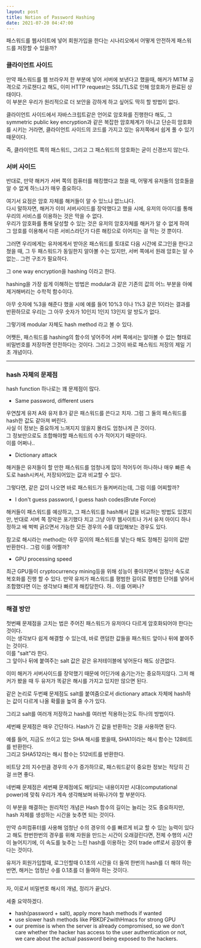 ```yaml
---
layout: post
title: Notion of Password Hashing
date: 2021-07-20 04:47:00
---
```


패스워드를 웹사이트에 넣어 회원가입을 한다는 시나리오에서 어떻게 안전하게 패스워드를 저장할 수 있을까?  

### 클라이언트 사이드

만약 패스워드를 웹 브라우저 한 부분에 넣어 서버에 보낸다고 했을때, 해커가 MITM 공격으로 가로챈다고 해도, 이미 HTTP request는 SSL/TLS로 인해 암호화가 완료된 상태이다.  
이 부분은 우리가 원리적으로 더 보안을 강하게 하고 싶어도 딱히 할 방법이 없다.  

클라이언트 사이드에서 자바스크립트같은 언어로 암호화를 진행한다 해도, 그 symmetric public key encryption과 같은 복잡한 암호체계가 아니고 단순히 암호화를 시키는 거라면, 클라이언트 사이드의 코드를 가지고 있는 유저쪽에서 쉽게 풀 수 있기 때문이다.

즉, 클라이언트 쪽의 패스워드, 그리고 그 패스워드의 암호화는 굳이 신경쓰지 않는다.

### 서버 사이드

반대로, 만약 해커가 서버 쪽의 컴퓨터를 해킹했다고 쳤을 때, 어떻게 유저들의 암호들을 알 수 없게 하느냐가 매우 중요하다.

여기서 요점은 암호 자체를 해커들이 알 수 있느냐 없느냐다.  
다시 말하자면, 해커가 이미 서버사이드를 장악했다고 했을 시에, 유저의 아이디를 통해 우리의 서비스를 이용하는 것은 막을 수 없다.  
우리가 암호화를 통해 달성할 수 있는 것은 유저의 암호자체를 해커가 알 수 없게 하여 그 암호를 이용해서 다른 서비스라던가 다른 해킹으로 이어지는 걸 막는 것 뿐이다.  

그러면 우리에게는 유저에게서 받아온 패스워드를 토대로 다음 시간에 로그인을 한다고 쳤을 때, 그 두 패스워드가 동일한지 알아볼 수는 있지만, 서버 쪽에서 원래 암호는 알 수 없는.. 그런 구조가 필요하다.

그 one way encryption을 hashing 이라고 한다.

hashing을 가장 쉽게 이해하는 방법은 modular과 같은 기존의 값의 어느 부분을 아예 제거해버리는 수학적 함수이다.

아무 숫자에 %3을 해준다 했을 시에 예를 들어 10%3 이나 1%3 같은 1이라는 결과를 반환하므로 우리는 그 아무 숫자가 10인지 1인지 13인지 알 방도가 없다.

그렇기에 modular 자체도 hash method 라고 볼 수 있다.

어쨋든, 패스워드를 hashing의 함수의 넣어주어 서버 쪽에서는 알아볼 수 없는 형태로 비밀번호를 저장하면 안전하다는 것이다. 그리고 그것이 바로 패스워드 저장의 제일 기초 개념이다.

-----------------------

### hash 자체의 문제점

hash function 하나로는 꽤 문제점이 많다.

- Same password, different users

우연찮게 유저 A와 유저 B가 같은 패스워드를 쓴다고 치자. 그럼 그 둘의 패스워드를 hash한 값도 같아져 버린다.  
사실 이 정보는 중요하게 느껴지지 않을지 몰라도 엄청나게 큰 것이다.  
그 정보만으로도 조합해야할 패스워드의 수가 적어지기 때문이다.  
이를 어쩌나.. 

- Dictionary attack

해커들은 유저들이 할 만한 패스워드를 엄청나게 많이 적어두어 하나하나 매우 빠른 속도로 hash시켜서, 저장되어있는 값과 비교할 수 있다.  

그렇다면, 같은 값이 나오면 바로 패스워드가 들켜버리는데, 그럼 이를 어찌할까?

- I don't guess password, I guess hash codes(Brute Force)

해커들이 패스워드를 예상하고, 그 패스워드를 hash해서 값을 비교하는 방법도 있겠지만, 반대로 서버 쪽 장악은 포기했다 치고 그냥 아무 웹사이트나 가서 유저 아이디 하나 정하고 배 벅벅 긁으면서 가능한 모든 경우의 수를 대입해보는 경우도 있다.  

참고로 해시라는 method는 아무 길이의 패스워드를 넣는다 해도 정해진 길이의 값만 반환한다.. 그럼 이를 어쩔까?

- GPU processing speed

최근 GPU들이 cryptocurrency mining등을 위해 성능이 좋아지면서 엄청난 속도로 복호화를 진행 할 수 있다.
만약 유저가 패스워드를 평범한 길이로 평범한 단어를 넣어서 조합했다면 이는 생각보다 빠르게 해킹당한다.
하.. 이를 어쩌나?

-----------------

### 해결 방안

첫번째 문제점을 고치는 법은 주어진 패스워드가 유저마다 다르게 암호화되어야 한다는 것이다.  
이는 생각보다 쉽게 해결할 수 있는데, 바로 랜덤한 값들을 패스워드 앞이나 뒤에 붙여주는 것이다.  
이를 "salt"라 한다.  
그 앞이나 뒤에 붙여주는 salt 값은 같은 유저테이블에 넣어둔다 해도 상관없다.  

이미 해커가 서버사이드를 장악했기 때문에 어딘가에 숨기는가는 중요하지않다. 그저 해커가 봤을 때 두 유저가 똑같은 해시를 가지고 있지만 않으면 된다.  

같은 논리로 두번째 문제점도 salt를 붙여줌으로서 dictionary attack 자체에 hash하는 값이 다르게 나올 확률을 높여 줄 수가 있다.

그리고 salt를 여러개 저장하고 hash를 여러번 적용하는것도 하나의 방법이다.

세번째 문제점은 매우 간단하다. Hash가 긴 값을 반환하는 것을 사용하면 된다.

예를 들어, 지금도 쓰이고 있는 SHA 해시를 봤을때, 
SHA1이라는 해시 함수는 128비트를 반환한다.  
그리고 SHA512라는 해시 함수는 512비트를 반환한다.  

비트당 2의 지수만큼 경우의 수가 증가하므로, 패스워드같이 중요한 정보는 적당히 긴 걸 쓰면 좋다. 

네번째 문제점은 세번째 문제점에도 해당되는 내용이지만 시대(computational power)에 맞춰 우리가 계속 생각해보며 바꿔나가야 할 부분이다.  

이 부분을 해결하는 원리적인 개념은 Hash 함수의 길이는 늘리는 것도 중요하지만, hash 자체를 생성하는 시간을 늦추면 되는 것이다.  

만약 슈퍼컴퓨터를 사용해 엄청난 수의 경우의 수를 빠르게 비교 할 수 있는 능력이 있다고 해도 한번한번의 경우를 위해 자원을 만드는 시간이 오래걸린다면, 전체 수행의 시간이 늘어지기에, 이 속도를 늦추는 느린 hash를 이용하는 것이 trade off로서 굉장이 좋다는 것이다.  

유저가 회원가입할때, 로그인할때 0.1초의 시간을 더 들여 한번의 hash를 더 해야 하는 반면, 해커는 엄청난 수를 0.1초를 더 들여야 하는 것이다.

-------------------

자, 이로서 비밀번호 해시의 개념, 정리가 끝났다.

세줄 요약하겠다.

- hash(password + salt), apply more hash methods if wanted
- use slower hash methods like PBKDF2withHmacs for strong GPU
- our premise is when the server is already compromised, so we don't care whether the hacker has access to the user authentication or not, we care about the actual password being exposed to the hackers.
